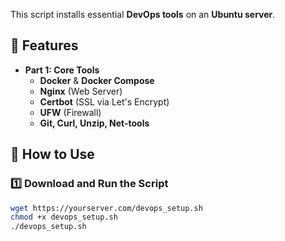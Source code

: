 This script installs essential **DevOps tools** on an **Ubuntu server**.

## 🚀 Features

- **Part 1: Core Tools**
  - **Docker** & **Docker Compose**
  - **Nginx** (Web Server)
  - **Certbot** (SSL via Let's Encrypt)
  - **UFW** (Firewall)
  - **Git, Curl, Unzip, Net-tools**



## 🔧 How to Use

### 1️⃣ **Download and Run the Script**
```sh
wget https://yourserver.com/devops_setup.sh
chmod +x devops_setup.sh
./devops_setup.sh

